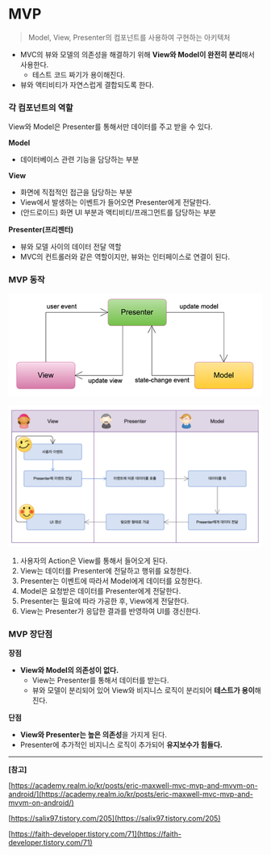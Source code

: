 # MVP
> Model, View, Presenter의 컴포넌트를 사용하여 구현하는 아키텍처

- MVC의 뷰와 모델의 의존성을 해결하기 위해 **View와 Model이 완전히 분리**해서 사용한다.
    - 테스트 코드 짜기가 용이해진다.
- 뷰와 액티비티가 자연스럽게 결합되도록 한다.

### 각 컴포넌트의 역할

View와 Model은 Presenter를 통해서만 데이터를 주고 받을 수 있다.

**Model**

- 데이터베이스 관련 기능을 담당하는 부분

**View**

- 화면에 직접적인 접근을 담당하는 부분
- View에서 발생하는 이벤트가 들어오면 Presenter에게 전달한다.
- (안드로이드) 화면 UI 부분과 액티비티/프래그먼트를 담당하는 부분

**Presenter(프리젠터)**

- 뷰와 모델 사이의 데이터 전달 역할
- MVC의 컨트롤러와 같은 역할이지만, 뷰와는 인터페이스로 연결이 된다.

### MVP 동작

<p>
  <img src="https://github.com/triflingness/CSnCT-Study/blob/main/IT%20Common%20Sense/images/MVP.png">
</p>

<p>
  <img src="https://github.com/triflingness/CSnCT-Study/blob/main/IT%20Common%20Sense/images/MVP2.png" width="700">
</p>

1. 사용자의 Action은 View를 통해서 들어오게 된다.
2. View는 데이터를 Presenter에 전달하고 행위를 요청한다.
3. Presenter는 이벤트에 따라서 Model에게 데이터를 요청한다.
4. Model은 요청받은 데이터를 Presenter에게 전달한다.
5. Presenter는 필요에 따라 가공한 후, View에게 전달한다.
6. View는 Presenter가 응답한 결과를 반영하여 UI를 갱신한다.

### MVP 장단점

**장점**

- **View와 Model의 의존성이 없다.**
    - View는 Presenter를 통해서 데이터를 받는다.
    - 뷰와 모델이 분리되어 있어 View와 비지니스 로직이 분리되어 **테스트가 용이**해진다.

**단점**

- **View와 Presenter는 높은 의존성**을 가지게 된다.
- Presenter에 추가적인 비지니스 로직이 추가되어 **유지보수가 힘들다.**

---

**[참고]**

[https://academy.realm.io/kr/posts/eric-maxwell-mvc-mvp-and-mvvm-on-android/](https://academy.realm.io/kr/posts/eric-maxwell-mvc-mvp-and-mvvm-on-android/)

[https://salix97.tistory.com/205](https://salix97.tistory.com/205)

[https://faith-developer.tistory.com/71](https://faith-developer.tistory.com/71)
